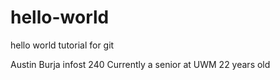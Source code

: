 # hello-world
hello world tutorial for git

Austin Burja
infost 240
Currently a senior at UWM
22 years old

